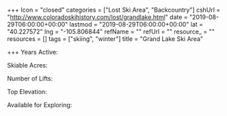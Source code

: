 +++
Icon = "closed"
categories = ["Lost Ski Area", "Backcountry"]
cshUrl = "http://www.coloradoskihistory.com/lost/grandlake.html"
date = "2019-08-29T06:00:00+00:00"
lastmod = "2019-08-29T06:00:00+00:00"
lat = "40.227572"
lng = "-105.806844"
refName = ""
refUrl = ""
resource_ = ""
resources = []
tags = ["skiing", "winter"]
title = "Grand Lake Ski Area"

+++
Years Active:

Skiable Acres:

Number of Lifts:

Top Elevation:

Available for Exploring: